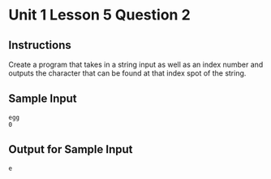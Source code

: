 # Unit 1 Lesson 5 Question 2

## Instructions
Create a program that takes in a string input as well as an index number and outputs the character that can be found at that index spot of the string.

## Sample Input

```
egg
0
```

## Output for Sample Input

```
e
```